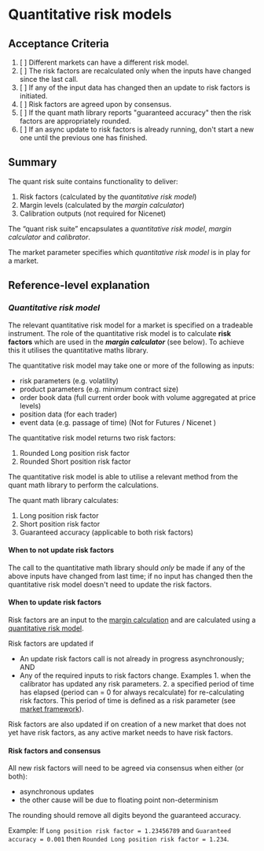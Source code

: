 # Quantitative risk models

## Acceptance Criteria

1. [ ] Different markets can have a different risk model.
2. [ ] The risk factors are recalculated only when the inputs have changed since the last call.
3. [ ] If any of the input data has changed then an update to risk factors is initiated. 
4. [ ] Risk factors are agreed upon by consensus.
5. [ ] If the quant math library reports "guaranteed accuracy" then the risk factors are appropriately rounded. 
6. [ ] If an async update to risk factors is already running, don't start a new one until the previous one has finished. 


## Summary
The quant risk suite contains functionality to deliver:

1. Risk factors (calculated by  the _quantitative risk model_)
1. Margin levels (calculated by the _margin calculator_)
1. Calibration outputs (not required for Nicenet)


The “quant risk suite” encapsulates a _quantitative risk model_, _margin calculator_ and _calibrator_.

The market parameter specifies which _quantitative risk model_ is in play for a market.


## Reference-level explanation

### _Quantitative risk model_
The relevant quantitative risk model for a market is specified on a tradeable instrument. The role of the quantitative risk model is to calculate **risk factors** which are used in the **_margin calculator_** (see below). To achieve this it utilises the quantitative maths library.

The quantitative risk model may take one or more of the following as inputs:
* risk parameters (e.g. volatility)
* product parameters (e.g. minimum contract size)
* order book data (full current order book with volume aggregated at price levels)
* position data (for each trader)
* event data (e.g. passage of time) (Not for Futures / Nicenet )

The quantitative risk model returns two risk factors:

1. Rounded Long position risk factor
1. Rounded Short position risk factor

The quantitative risk model is able to utilise a relevant method from the quant math library to perform the calculations.

The quant math library calculates:
1. Long position risk factor
1. Short position risk factor
1. Guaranteed accuracy (applicable to both risk factors)

#### When to not update risk factors

The call to the quantitative math library should *only* be made if any of the above inputs have changed from last time; if no input has changed then the quantitative risk model doesn't need to update the risk factors.  

#### When to update risk factors

Risk factors are an input to the [margin calculation](./0019-margin-calculator.md) and are calculated using a [quantitative risk model](./0018-quant-risk-suite.md).

Risk factors are updated if  
* An update risk factors call is not already in progress asynchronously; AND
* Any of the required inputs to risk factors change. Examples 1. when the calibrator has updated any risk parameters. 2. a specified period of time has elapsed (period can = 0 for always recalculate) for re-calculating risk factors. This period of time is defined as a risk parameter (see [market framework](./0001-market-framework.md)).

Risk factors are also updated if on creation of a new market that does not yet have risk factors, as any active market needs to have risk factors.

#### Risk factors and consensus

All new risk factors will need to be agreed via consensus when either (or both): 
- asynchronous updates
- the other cause will be due to floating point non-determinism

The rounding should remove all digits beyond the guaranteed accuracy. 

Example: If `Long position risk factor = 1.23456789` and `Guaranteed accuracy = 0.001` then 
`Rounded Long position risk factor = 1.234`. 

```